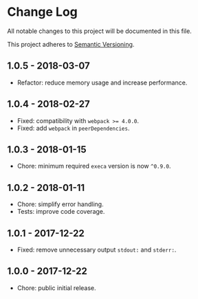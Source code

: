 # Change Log

All notable changes to this project will be documented in this file.

This project adheres to [Semantic Versioning](http://semver.org).

## 1.0.5 - 2018-03-07

* Refactor: reduce memory usage and increase performance.

## 1.0.4 - 2018-02-27

* Fixed: compatibility with `webpack >= 4.0.0`.
* Fixed: add `webpack` in `peerDependencies`.

## 1.0.3 - 2018-01-15

* Chore: minimum required `execa` version is now `^0.9.0`.

## 1.0.2 - 2018-01-11

* Chore: simplify error handling.
* Tests: improve code coverage.

## 1.0.1 - 2017-12-22

* Fixed: remove unnecessary output `stdout:` and `stderr:`.

## 1.0.0 - 2017-12-22

* Chore: public initial release.
